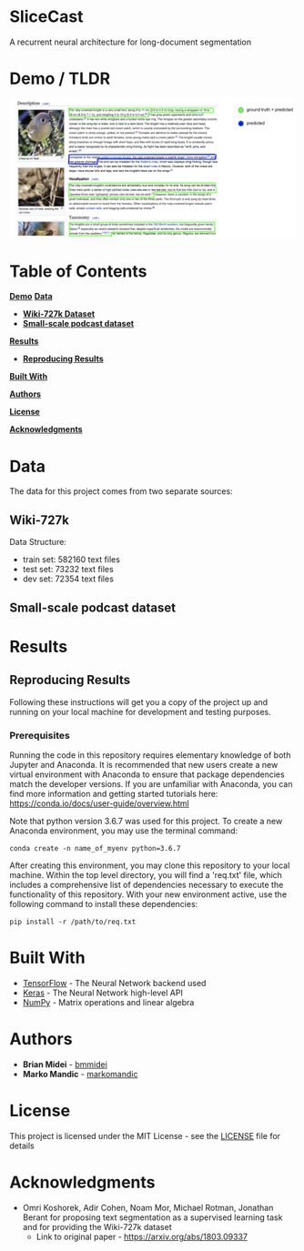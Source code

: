 # SliceCast
A recurrent neural architecture for long-document segmentation

# Demo / TLDR
![Results](imgs/labeledWiki.png)
# Table of Contents
[**Demo**](#Demo-/-TLDR)
[**Data**](#Data)
  * [**Wiki-727k Dataset**](#Wiki-727k)
  * [**Small-scale podcast dataset**](#Small-scale-podcast-dataset)

[**Results**](#Results)
  * [**Reproducing Results**](#Reproducing-results)

[**Built With**](#Built-With)

[**Authors**](#Authors)

[**License**](#License)

[**Acknowledgments**](#Acknowledgments)


# Data
The data for this project comes from two separate sources:

## Wiki-727k
Data Structure:
* train set: 582160 text files
* test set: 73232 text files
* dev set: 72354 text files

## Small-scale podcast dataset

# Results

## Reproducing Results

Following these instructions will get you a copy of the project up and running on your local machine for development
and testing purposes.

### Prerequisites

Running the code in this repository requires elementary knowledge of both Jupyter and Anaconda. It is recommended that 
new users create a new virtual environment with Anaconda to ensure that package dependencies match the developer 
versions. If you are unfamiliar with Anaconda, you can find more information and getting started tutorials here:
https://conda.io/docs/user-guide/overview.html

Note that python version 3.6.7 was used for this project. To create a new Anaconda environment, you may use the terminal
command:
```
conda create -n name_of_myenv python=3.6.7
```
After creating this environment, you may clone this repository to your local machine. Within the top level directory,
you will find a 'req.txt' file, which includes a comprehensive list of dependencies necessary to execute the
functionality
of this repository. With your new environment active, use the following command to install these dependencies:
```
pip install -r /path/to/req.txt
```

# Built With
* [TensorFlow](https://www.tensorflow.org) - The Neural Network backend used
* [Keras](https://keras.io) - The Neural Network high-level API
* [NumPy](http://www.numpy.org/) - Matrix operations and linear algebra

# Authors

* **Brian Midei** - [bmmidei](https://github.com/bmmidei)
* **Marko Mandic** - [markomandic](https://github.com/markomandic)

# License

This project is licensed under the MIT License - see the [LICENSE](LICENSE) file for details

# Acknowledgments

* Omri Koshorek, Adir Cohen, Noam Mor, Michael Rotman, Jonathan Berant for proposing text segmentation as a supervised
learning task and for providing the Wiki-727k dataset
    * Link to original paper - https://arxiv.org/abs/1803.09337
